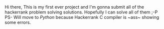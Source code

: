 Hi there,
This is my first ever project and I'm gonna submit all of the hackerrank problem solving solutions.
Hopefully I can solve all of them ;-P
PS- Will move to *Python* because Hackerrank C compiler is ~ass~ showing some errors.
